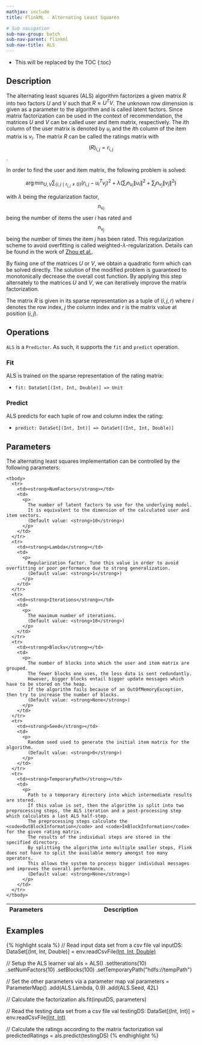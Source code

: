 ```yaml
---
mathjax: include
title: FlinkML - Alternating Least Squares

# Sub navigation
sub-nav-group: batch
sub-nav-parent: flinkml
sub-nav-title: ALS
---
```

<!--
Licensed to the Apache Software Foundation (ASF) under one
or more contributor license agreements.  See the NOTICE file
distributed with this work for additional information
regarding copyright ownership.  The ASF licenses this file
to you under the Apache License, Version 2.0 (the
"License"); you may not use this file except in compliance
with the License.  You may obtain a copy of the License at

  http://www.apache.org/licenses/LICENSE-2.0

Unless required by applicable law or agreed to in writing,
software distributed under the License is distributed on an
"AS IS" BASIS, WITHOUT WARRANTIES OR CONDITIONS OF ANY
KIND, either express or implied.  See the License for the
specific language governing permissions and limitations
under the License.
-->

* This will be replaced by the TOC
{:toc}

## Description

The alternating least squares (ALS) algorithm factorizes a given matrix $R$ into two factors $U$ and $V$ such that $R \approx U^TV$.
The unknown row dimension is given as a parameter to the algorithm and is called latent factors.
Since matrix factorization can be used in the context of recommendation, the matrices $U$ and $V$ can be called user and item matrix, respectively.
The $i$th column of the user matrix is denoted by $u_i$ and the $i$th column of the item matrix is $v_i$.
The matrix $R$ can be called the ratings matrix with $$(R)_{i,j} = r_{i,j}$$.

In order to find the user and item matrix, the following problem is solved:

$$\arg\min_{U,V} \sum_{\{i,j\mid r_{i,j} \not= 0\}} \left(r_{i,j} - u_{i}^Tv_{j}\right)^2 + 
\lambda \left(\sum_{i} n_{u_i} \left\lVert u_i \right\rVert^2 + \sum_{j} n_{v_j} \left\lVert v_j \right\rVert^2 \right)$$

with $\lambda$ being the regularization factor, $$n_{u_i}$$ being the number of items the user $i$ has rated and $$n_{v_j}$$ being the number of times the item $j$ has been rated.
This regularization scheme to avoid overfitting is called weighted-$\lambda$-regularization.
Details can be found in the work of [Zhou et al.](http://dx.doi.org/10.1007/978-3-540-68880-8_32).

By fixing one of the matrices $U$ or $V$, we obtain a quadratic form which can be solved directly.
The solution of the modified problem is guaranteed to monotonically decrease the overall cost function.
By applying this step alternately to the matrices $U$ and $V$, we can iteratively improve the matrix factorization.

The matrix $R$ is given in its sparse representation as a tuple of $(i, j, r)$ where $i$ denotes the row index, $j$ the column index and $r$ is the matrix value at position $(i,j)$.

## Operations

`ALS` is a `Predictor`.
As such, it supports the `fit` and `predict` operation.

### Fit

ALS is trained on the sparse representation of the rating matrix: 

* `fit: DataSet[(Int, Int, Double)] => Unit` 

### Predict

ALS predicts for each tuple of row and column index the rating: 

* `predict: DataSet[(Int, Int)] => DataSet[(Int, Int, Double)]`

## Parameters

The alternating least squares implementation can be controlled by the following parameters:

   <table class="table table-bordered">
    <thead>
      <tr>
        <th class="text-left" style="width: 20%">Parameters</th>
        <th class="text-center">Description</th>
      </tr>
    </thead>

    <tbody>
      <tr>
        <td><strong>NumFactors</strong></td>
        <td>
          <p>
            The number of latent factors to use for the underlying model.
            It is equivalent to the dimension of the calculated user and item vectors.
            (Default value: <strong>10</strong>)
          </p>
        </td>
      </tr>
      <tr>
        <td><strong>Lambda</strong></td>
        <td>
          <p>
            Regularization factor. Tune this value in order to avoid overfitting or poor performance due to strong generalization.
            (Default value: <strong>1</strong>)
          </p>
        </td>
      </tr>
      <tr>
        <td><strong>Iterations</strong></td>
        <td>
          <p>
            The maximum number of iterations.
            (Default value: <strong>10</strong>)
          </p>
        </td>
      </tr>
      <tr>
        <td><strong>Blocks</strong></td>
        <td>
          <p>
            The number of blocks into which the user and item matrix are grouped.
            The fewer blocks one uses, the less data is sent redundantly. 
            However, bigger blocks entail bigger update messages which have to be stored on the heap. 
            If the algorithm fails because of an OutOfMemoryException, then try to increase the number of blocks. 
            (Default value: <strong>None</strong>)
          </p>
        </td>
      </tr>
      <tr>
        <td><strong>Seed</strong></td>
        <td>
          <p>
            Random seed used to generate the initial item matrix for the algorithm.
            (Default value: <strong>0</strong>)
          </p>
        </td>
      </tr>
      <tr>
        <td><strong>TemporaryPath</strong></td>
        <td>
          <p>
            Path to a temporary directory into which intermediate results are stored.
            If this value is set, then the algorithm is split into two preprocessing steps, the ALS iteration and a post-processing step which calculates a last ALS half-step.
            The preprocessing steps calculate the <code>OutBlockInformation</code> and <code>InBlockInformation</code> for the given rating matrix.
            The results of the individual steps are stored in the specified directory.
            By splitting the algorithm into multiple smaller steps, Flink does not have to split the available memory amongst too many operators. 
            This allows the system to process bigger individual messages and improves the overall performance.
            (Default value: <strong>None</strong>)
          </p>
        </td>
      </tr>
    </tbody>
  </table>

## Examples

{% highlight scala %}
// Read input data set from a csv file
val inputDS: DataSet[(Int, Int, Double)] = env.readCsvFile[(Int, Int, Double)](
  pathToTrainingFile)

// Setup the ALS learner
val als = ALS()
.setIterations(10)
.setNumFactors(10)
.setBlocks(100)
.setTemporaryPath("hdfs://tempPath")

// Set the other parameters via a parameter map
val parameters = ParameterMap()
.add(ALS.Lambda, 0.9)
.add(ALS.Seed, 42L)

// Calculate the factorization
als.fit(inputDS, parameters)

// Read the testing data set from a csv file
val testingDS: DataSet[(Int, Int)] = env.readCsvFile[(Int, Int)](pathToData)

// Calculate the ratings according to the matrix factorization
val predictedRatings = als.predict(testingDS)
{% endhighlight %}
